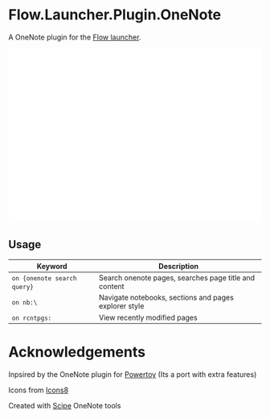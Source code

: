 Flow.Launcher.Plugin.OneNote
==================

A OneNote plugin for the [Flow launcher](https://github.com/Flow-Launcher/Flow.Launcher).

![demo](./demo.gif)

## Usage

| Keyword                         | Description          |
|---------------------------------|----------------------|
| `` on {onenote search query} `` | Search onenote pages, searches page title and content |
| `` on nb:\ ``                   | Navigate notebooks, sections and pages explorer style |
| `` on rcntpgs: ``               | View recently modified pages |

Acknowledgements
======

Inpsired by the OneNote plugin for [Powertoy](https://github.com/microsoft/PowerToys/tree/main/src/modules/launcher/Plugins/Microsoft.PowerToys.Run.Plugin.OneNote) (Its a port with extra features)

Icons from [Icons8](https://icons8.com)

Created with [Scipe](https://github.com/scipbe/ScipBe-Common-Office) OneNote tools
